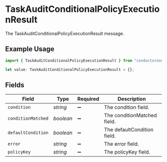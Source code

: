 # TaskAuditConditionalPolicyExecutionResult

The TaskAuditConditionalPolicyExecutionResult message.

## Example Usage

```typescript
import { TaskAuditConditionalPolicyExecutionResult } from "conductorone-sdk-typescript/sdk/models/shared";

let value: TaskAuditConditionalPolicyExecutionResult = {};
```

## Fields

| Field                       | Type                        | Required                    | Description                 |
| --------------------------- | --------------------------- | --------------------------- | --------------------------- |
| `condition`                 | *string*                    | :heavy_minus_sign:          | The condition field.        |
| `conditionMatched`          | *boolean*                   | :heavy_minus_sign:          | The conditionMatched field. |
| `defaultCondition`          | *boolean*                   | :heavy_minus_sign:          | The defaultCondition field. |
| `error`                     | *string*                    | :heavy_minus_sign:          | The error field.            |
| `policyKey`                 | *string*                    | :heavy_minus_sign:          | The policyKey field.        |